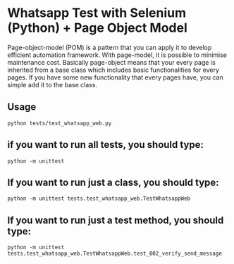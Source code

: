 # Whatsapp Test with Selenium (Python) + Page Object Model

Page-object-model (POM) is a pattern that you can apply it to develop efficient automation framework. With page-model, it is possible to minimise maintenance cost. Basically page-object means that your every page is inherited from a base class which includes basic functionalities for every pages. If you have some new functionality that every pages have, you can simple add it to the base class.



## Usage

```
python tests/test_whatsapp_web.py 
```
## if you want to run all tests, you should type:
```
python -m unittest
 ```
## If you want to run just a class, you should type:
``` 
python -m unittest tests.test_whatsapp_web.TestWhatsappWeb
```
## If you want to run just a test method, you should type:
```
python -m unittest tests.test_whatsapp_web.TestWhatsappWeb.test_002_verify_send_message
